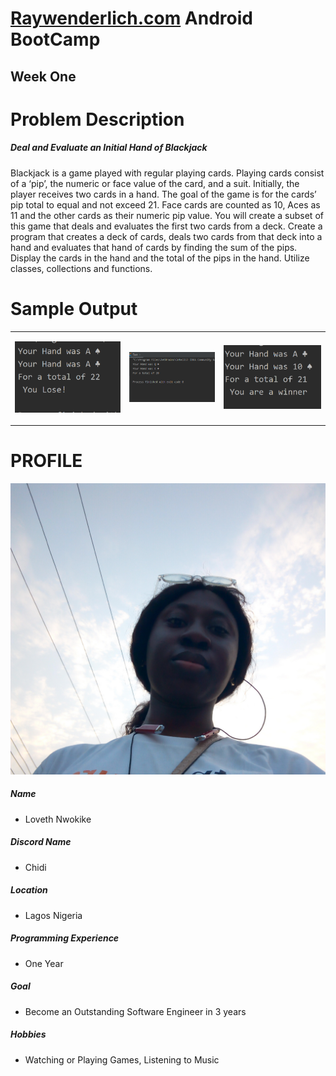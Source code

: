 # [Raywenderlich.com](https://www.raywenderlich.com/) Android BootCamp 

## Week One

# Problem Description

##### Deal and Evaluate an Initial Hand of Blackjack
Blackjack is a game played with regular playing cards. Playing cards consist of a ‘pip’, the numeric or face value of the card, and a suit.  Initially, the player receives two cards in a hand. The goal of the game is for the cards’ pip total to equal and not exceed 21. Face cards are counted as 10, Aces as 11 and the other cards as their numeric pip value. You will create a subset of this game that deals and evaluates the first two cards from a deck. Create a program that creates a deck of cards, deals two cards from that deck into a hand and evaluates that hand of cards by finding the sum of the pips. Display the cards in the hand and the total of the pips in the hand. Utilize classes, collections and functions. 


# Sample Output

<table>
<tr>
<td>
  
 ![Loose](https://github.com/kulloveth/BlackJackCardGame/blob/master/shots/loser.PNG)
 
 </td>
 <td>
  
 ![Random](https://github.com/kulloveth/BlackJackCardGame/blob/master/shots/rand.PNG)
    
 </td>
   <td>
  
  ![Winner](https://github.com/kulloveth/BlackJackCardGame/blob/master/shots/win.PNG)
  
  </td>
  </tr>
</table>


# PROFILE
![Loveth](https://github.com/kulloveth/BlackJackCardGame/blob/master/shots/bootcamp.jpg)

##### Name 
 * Loveth Nwokike
##### Discord Name
* Chidi
##### Location
* Lagos Nigeria
##### Programming Experience 
* One Year
##### Goal
* Become an Outstanding Software Engineer in 3 years
##### Hobbies
* Watching or Playing Games, Listening to Music
